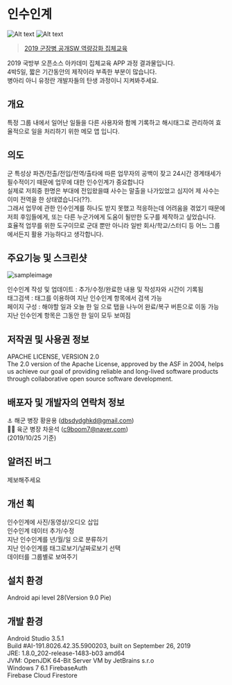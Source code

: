 # 인수인계
![Alt text](https://img.shields.io/badge/data-app-green) ![Alt text](https://img.shields.io/badge/price-%240-lightgrey) 
> [2019 군장병 공개SW 역량강화 집체교육](http://osam.kr/osam/collective/offline)  

2019 국방부 오픈소스 아카데미 집체교육 APP 과정 결과물입니다.  
4박5일, 짧은 기간동안의 제작이라 부족한 부분이 많습니다.  
병아리 아니 유정란 개발자들의 탄생 과정이니 지켜봐주세요. 

## 개요
 특정 그룹 내에서 일어난 일들을 다른 사용자와 함께 기록하고 해시태그로 관리하여 효율적으로 일을 처리하기 위한 메모 앱 입니다.

##  의도
  군 특성상 파견/전출/전입/전역/출타에 따른 업무자의 공백이 잦고 24시간 경계태세가 필수적이기 때문에 업무에 대한 인수인계가 중요합니다  
  실제로 저희중 한명은 부대에 전입왔을떄 사수는 말출을 나가있었고 심지어 제 사수는 이미 전역을 한 상태였습니다(??).  
  그래서 업무에 관한 인수인계를 하나도 받지 못했고 적응하는데 어려움을 겪었기 때문에 저희 후임들에게, 또는 다른 누군가에게 도움이 될만한 도구를
  제작하고 싶었습니다.  
  효율적 업무를 위한 도구이므로 군대 뿐만 아니라 일반 회사/학교/스터디 등 어느 그룹에서든지 활용 가능하다고 생각합니다.
  
## 주요기능 및 스크린샷 
![sampleimage](https://user-images.githubusercontent.com/54443620/67521449-de5b9b80-f6e5-11e9-9063-4c5cb17c4585.gif)

인수인계 작성 및 업데이트 : 추가/수정/완료한 내용 및 작성자와 시간이 기록됨  
태그검색 : 태그를 이용하여 지난 인수인계 항목에서 검색 가능  
페이지 구성 : 해야할 일과 오늘 한 일 으로 탭을 나누어 완료/복구 버튼으로 이동 가능  
지난 인수인계 항목은 그동안 한 일이 모두 보여짐


## 저작권 및 사용권 정보
APACHE LICENSE, VERSION 2.0  
The 2.0 version of the Apache License, approved by the ASF in 2004, helps us achieve our goal of providing reliable and long-lived software products through collaborative open source software development.

## 배포자 및 개발자의 연락처 정보
:anchor: 해군 병장 황윤용 (dbsdydghkd@gmail.com)  
:running_man: 육군 병장 차윤석 (c9boom7@naver.com)   
(2019/10/25 기준)

## 알려진 버그
제보해주세요  

## 개선 획
인수인계에 사진/동영상/오디오 삽입  
인수인계 데이터 추가/수정  
지난 인수인계를 년/월/일 으로 분류하기   
지난 인수인계를 태그로보기/날짜로보기 선택   
데이터를 그룹별로 보여주기

## 설치 환경
Android api level 28(Version 9.0 Pie)

## 개발 환경

 Android Studio 3.5.1  
 Build #AI-191.8026.42.35.5900203, built on September 26, 2019  
 JRE: 1.8.0_202-release-1483-b03 amd64  
 JVM: OpenJDK 64-Bit Server VM by JetBrains s.r.o  
 Windows 7 6.1
 FirebaseAuth  
 Firebase Cloud Firestore
